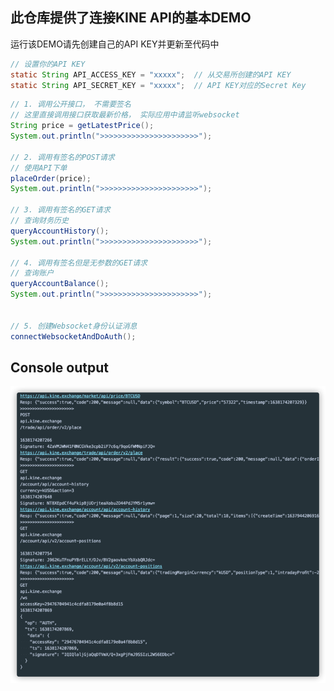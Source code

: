 ## 此仓库提供了连接KINE API的基本DEMO

运行该DEMO请先创建自己的API KEY并更新至代码中

```java
// 设置你的API KEY
static String API_ACCESS_KEY = "xxxxx";  // 从交易所创建的API KEY
static String API_SECRET_KEY = "xxxxx";  // API KEY对应的Secret Key

```

```java
// 1. 调用公开接口， 不需要签名
// 这里直接调用接口获取最新价格， 实际应用中请监听websocket
String price = getLatestPrice();
System.out.println(">>>>>>>>>>>>>>>>>>>>>>");

// 2. 调用有签名的POST请求
// 使用API下单
placeOrder(price);
System.out.println(">>>>>>>>>>>>>>>>>>>>>>");

// 3. 调用有签名的GET请求
// 查询财务历史
queryAccountHistory();
System.out.println(">>>>>>>>>>>>>>>>>>>>>>");

// 4. 调用有签名但是无参数的GET请求
// 查询账户
queryAccountBalance();
System.out.println(">>>>>>>>>>>>>>>>>>>>>>");


// 5. 创建Websocket身份认证消息
connectWebsocketAndDoAuth();

```

## Console output
![img.png](img.png)